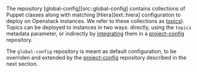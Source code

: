 The repository [global-config][src::global-config] contains
collections of Puppet classes along with matching
[Hiera][ext::hiera] configuration to deploy on Openstack
instances. We refer to these collections as [topics](/glossary/#topic)). Topics can
be deployed to instances in two ways: directly, using the `topics`
metadata parameter, or indirectly by
[integrating](/workflow/#master-agent-topics) them in a
[project-config](/glossary/#project-config) repository.

The `global-config` repository is meant as default configuration, to be overriden and extended
by the [project-config](/glossary/#project-config) repository described in the next
section.
